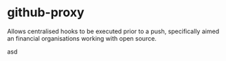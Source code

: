 # github-proxy

Allows centralised hooks to be executed prior to a push, specifically aimed an financial organisations working with open source.

asd